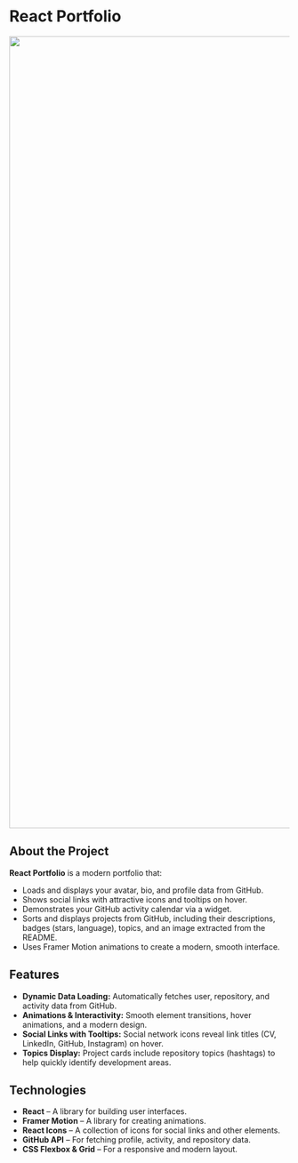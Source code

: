 # React Portfolio

<div align="center">
  <img width="1425" alt="Screenshot 2025-02-01 at 23 52 11" src="https://github.com/user-attachments/assets/d5b50f6f-5070-43ef-8656-6bca1d0d0436" />
</div>

## About the Project

**React Portfolio** is a modern portfolio that:
- Loads and displays your avatar, bio, and profile data from GitHub.
- Shows social links with attractive icons and tooltips on hover.
- Demonstrates your GitHub activity calendar via a widget.
- Sorts and displays projects from GitHub, including their descriptions, badges (stars, language), topics, and an image extracted from the README.
- Uses Framer Motion animations to create a modern, smooth interface.

## Features

- **Dynamic Data Loading:** Automatically fetches user, repository, and activity data from GitHub.
- **Animations & Interactivity:** Smooth element transitions, hover animations, and a modern design.
- **Social Links with Tooltips:** Social network icons reveal link titles (CV, LinkedIn, GitHub, Instagram) on hover.
- **Topics Display:** Project cards include repository topics (hashtags) to help quickly identify development areas.

## Technologies

- **React** – A library for building user interfaces.
- **Framer Motion** – A library for creating animations.
- **React Icons** – A collection of icons for social links and other elements.
- **GitHub API** – For fetching profile, activity, and repository data.
- **CSS Flexbox & Grid** – For a responsive and modern layout.
